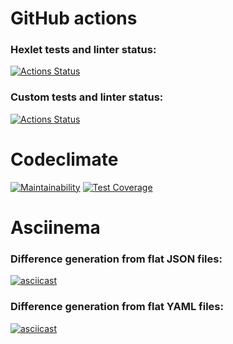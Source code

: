 # GitHub actions
### Hexlet tests and linter status:
[![Actions Status](https://github.com/sergr88/backend-project-lvl2/workflows/hexlet-check/badge.svg)](https://github.com/sergr88/backend-project-lvl2/actions/workflows/hexlet-check.yml)

### Custom tests and linter status:
[![Actions Status](https://github.com/sergr88/backend-project-lvl2/workflows/check/badge.svg)](https://github.com/sergr88/backend-project-lvl2/actions/workflows/check.yml)

# Codeclimate
[![Maintainability](https://api.codeclimate.com/v1/badges/a69502d6c78441be0bfd/maintainability)](https://codeclimate.com/github/sergr88/backend-project-lvl2/maintainability)
[![Test Coverage](https://api.codeclimate.com/v1/badges/a69502d6c78441be0bfd/test_coverage)](https://codeclimate.com/github/sergr88/backend-project-lvl2/test_coverage)

# Asciinema
### Difference generation from flat JSON files:
[![asciicast](https://asciinema.org/a/m9W1BCH78HCSafWw8iqKOYHYk.svg)](https://asciinema.org/a/m9W1BCH78HCSafWw8iqKOYHYk)
### Difference generation from flat YAML files:
[![asciicast](https://asciinema.org/a/mq9opq4ozpJsUyU1wmK0SFwTl.svg)](https://asciinema.org/a/mq9opq4ozpJsUyU1wmK0SFwTl)
